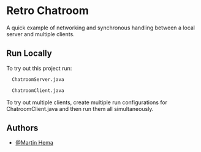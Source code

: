 
# Retro Chatroom

A quick example of networking and synchronous handling between a local server and multiple clients.


## Run Locally

To try out this project run:

```bash
  ChatroomServer.java
```

```bash
  ChatroomClient.java
```

To try out multiple clients, create multiple run configurations for ChatroomClient.java and then run them all simultaneously.


## Authors

- [@Martin Hema](https://www.github.com/martin0he)

